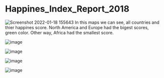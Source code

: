 # Happines_Index_Report_2018

![Screenshot 2022-01-18 155643](https://user-images.githubusercontent.com/97668311/150140756-82204fe5-46b1-4666-a7a1-3c20bdacade9.png)
              In this maps we can see, all countries and thier happines score. 
              North America and Europe had the bigest scores, green color. 
              Other way, Africa had the smallest score.

![image](https://user-images.githubusercontent.com/97668311/150155871-f5e55675-6245-41d2-9bc3-c906e7d630b4.png)

![image](https://user-images.githubusercontent.com/97668311/150156969-50390231-14a9-4ae6-97cc-b82eace79c09.png)

![image](https://user-images.githubusercontent.com/97668311/150157114-17aed7d3-cc0a-4f5a-9f29-f783f26069e9.png)

![image](https://user-images.githubusercontent.com/97668311/150157326-0ea457c6-47ff-4388-b55a-12ae21d1bf80.png)
